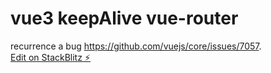 # vue3 keepAlive vue-router
recurrence a bug https://github.com/vuejs/core/issues/7057.  
[Edit on StackBlitz ⚡️](https://stackblitz.com/edit/vitejs-vite-g1chzb)
